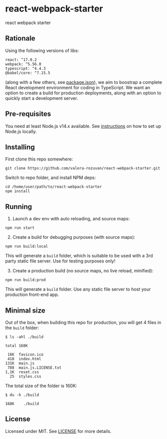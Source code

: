 # react-webpack-starter

react webpack starter

## Rationale

Using the following versions of libs:

```text
react: ^17.0.2
webpack: ^5.56.0
typescript: ^4.4.3
@babel/core: ^7.15.5
```

(along with a few others, see [package.json](./package.json)), we aim to boostrap a complete React development environment for coding in TypeScript. We want  an option to create a build for production deployments, along with an option to quickly start a development server.

## Pre-requisites

You need at least Node.js v14.x available. See [instructions](https://nodejs.org/en/download/) on how to set up Node.js locally.

## Installing

First clone this repo somewhere:

```shell
git clone https://github.com/valera-rozuvan/react-webpack-starter.git
```

Switch to repo folder, and install NPM deps:

```shell
cd /home/user/path/to/react-webpack-starter
npm install
```

## Running

1. Launch a dev env with auto reloading, and source maps:

```shell
npm run start
```

2. Create a build for debugging purposes (with source maps):

```shell
npm run build:local
```

This will generate a `build` folder, which is suitable to be used with a 3rd party static file server. Use for testing purposes only!

3. Create a production build (no source maps, no live reload, minified):

```shell
npm run build:prod
```

This will generate a `build` folder. Use any static file server to host your production front-end app.

## Minimal size

Out of the box, when building this repo for production, you will get 4 files in the `build` folder:

```text
$ ls -ahl ./build

total 168K

 16K  favicon.ico
 418  index.html
131K  main.js
 788  main.js.LICENSE.txt
1,1K  reset.css
  25  styles.css
```

The total size of the folder is 160K:

```text
$ du -h ./build

168K	./build
```

## License

Licensed under MIT. See [LICENSE](LICENSE) for more details.
